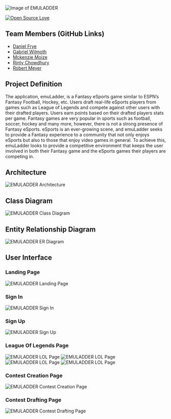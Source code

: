 ![Image of EMULADDER](https://github.com/CapstoneUNCG2020/emuLadder/blob/master/documents/Images/GitHubEmuLogo.png)

[![Open Source Love](https://badges.frapsoft.com/os/mit/mit.svg?v=102)](https://github.com/ellerbrock/open-source-badge/)

## Team Members (GitHub Links)
- [Daniel Frye](https://github.com/danfrye)
- [Gabriel Wilmoth](https://github.com/GabeWilmoth)
- [Mckenzie Moize](https://github.com/mckenziemoize)
- [Rinty Chowdhury](https://github.com/rintychy)
- [Robert Meyer](https://github.com/rhmeyer314)

## Project Definition
The application, emuLadder, is a Fantasy eSports game similar to ESPN’s Fantasy Football, Hockey, etc. Users draft real-life eSports players from games such as League of Legends and compete against other users with their drafted players. Users earn points based on their drafted players stats per game. Fantasy games are very popular in sports such as football, soccer, hockey and many more, however, there is not a strong presence of Fantasy eSports. eSports is an ever-growing scene, and emuLadder seeks to provide a Fantasy experience to a community that not only enjoys eSports but also to those that enjoy video games in general. To achieve this, emuLadder looks to provide a competitive environment that keeps the user involved in both their Fantasy game and the eSports games their players are competing in. 

## Architecture
![EMULADDER Architecture](https://github.com/CapstoneUNCG2020/emuLadder/blob/master/documents/Images/Architecture.png)

## Class Diagram
![EMULADDER Class Diagram](https://github.com/CapstoneUNCG2020/emuLadder/blob/master/documents/Images/Class%20Diagram.png)

## Entity Relationship Diagram
![EMULADDER ER Diagram](https://github.com/CapstoneUNCG2020/emuLadder/blob/master/documents/Images/Database%20Tables.jpg)

## User Interface
  ### Landing Page
  ![EMULADDER Landing Page](https://github.com/CapstoneUNCG2020/emuLadder/blob/master/documents/Images/ScreenGrabs/landingPage.png)
  
  ### Sign In
  ![EMULADDER Sign In](https://github.com/CapstoneUNCG2020/emuLadder/blob/master/documents/Images/ScreenGrabs/loginImg.png)
  
  ### Sign Up
  ![EMULADDER Sign Up](https://github.com/CapstoneUNCG2020/emuLadder/blob/master/documents/Images/ScreenGrabs/SignupImg.png)
  
  ### League Of Legends Page
  ![EMULADDER LOL Page](https://github.com/CapstoneUNCG2020/emuLadder/blob/master/documents/Images/ScreenGrabs/lol1.png)
  ![EMULADDER LOL Page](https://github.com/CapstoneUNCG2020/emuLadder/blob/master/documents/Images/ScreenGrabs/lol2.png)
  ![EMULADDER LOL Page](https://github.com/CapstoneUNCG2020/emuLadder/blob/master/documents/Images/ScreenGrabs/lol3.png)
  ![EMULADDER LOL Page](https://github.com/CapstoneUNCG2020/emuLadder/blob/master/documents/Images/ScreenGrabs/lol4.png)
  
  ### Contest Creation Page
  ![EMULADDER Contest Creation Page](https://github.com/CapstoneUNCG2020/emuLadder/blob/master/documents/Images/ScreenGrabs/contestCreation1.png)
  
  ### Contest Drafting Page
  ![EMULADDER Contest Drafting Page](https://github.com/CapstoneUNCG2020/emuLadder/blob/master/documents/Images/ScreenGrabs/lolDrafting.png)
